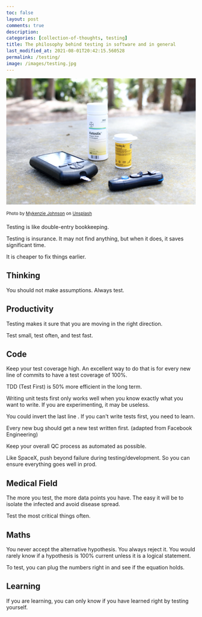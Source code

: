 ```yaml
---
toc: false
layout: post
comments: true
description:
categories: [collection-of-thoughts, testing]
title: The philosophy behind testing in software and in general
last_modified_at: 2021-08-01T20:42:15.560528
permalink: /testing/
image: /images/testing.jpg
---
```

![](/images/testing.jpg)

<sup style="user-select: auto;">Photo by <a href="https://unsplash.com/@mykjohnson?utm_source=unsplash&amp;utm_medium=referral&amp;utm_content=creditCopyText" style="user-select: auto;">Mykenzie Johnson</a> on <a href="https://unsplash.com/s/photos/testing?utm_source=unsplash&amp;utm_medium=referral&amp;utm_content=creditCopyText" style="user-select: auto;">Unsplash</a></sup>

Testing is like double-entry bookkeeping.

Testing is insurance. It may not find anything, but when it does, it saves significant time.

It is cheaper to fix things earlier.

## Thinking
You should not make assumptions. Always test. 

## Productivity 
Testing makes it sure that you are moving in the right direction.

Test small, test often, and test fast. 

## Code
Keep your test coverage high. An excellent way to do that is for every new line of commits to have a test coverage of 100%.

TDD (Test First) is 50% more efficient in the long term.

Writing unit tests first only works well when you know exactly what you want to write. If you are experimenting, it may be useless.

You could invert the last line . If you can't write tests first, you need to learn.

Every new bug should get a new test written first. (adapted from Facebook Engineering)  

Keep your overall QC process as automated as possible.

Like SpaceX, push beyond failure during testing/development. So you can ensure everything goes well in prod.

## Medical Field
The more you test, the more data points you have. The easy it will be to isolate the infected and avoid disease spread.

Test the most critical things often.

## Maths

You never accept the alternative hypothesis. You always reject it. You would rarely know if a hypothesis is 100% current unless it is a logical statement.

To test, you can plug the numbers right in and see if the equation holds.

## Learning

If you are learning, you can only know if you have learned right by testing yourself.